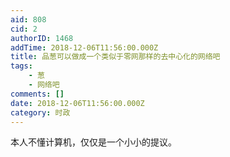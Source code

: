 ```yaml
---
aid: 808
cid: 2
authorID: 1468
addTime: 2018-12-06T11:56:00.000Z
title: 品葱可以做成一个类似于零网那样的去中心化的网络吧
tags:
    - 葱
    - 网络吧
comments: []
date: 2018-12-06T11:56:00.000Z
category: 时政
---
```


本人不懂计算机，仅仅是一个小小的提议。
